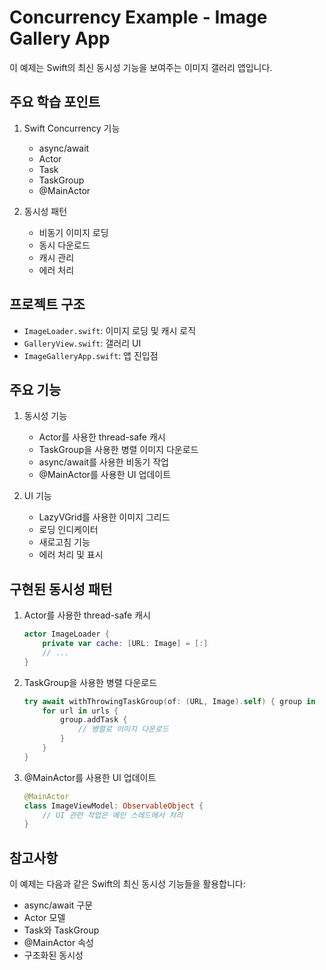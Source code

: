 # Concurrency Example - Image Gallery App

이 예제는 Swift의 최신 동시성 기능을 보여주는 이미지 갤러리 앱입니다.

## 주요 학습 포인트

1. Swift Concurrency 기능
   - async/await
   - Actor
   - Task
   - TaskGroup
   - @MainActor

2. 동시성 패턴
   - 비동기 이미지 로딩
   - 동시 다운로드
   - 캐시 관리
   - 에러 처리

## 프로젝트 구조

- `ImageLoader.swift`: 이미지 로딩 및 캐시 로직
- `GalleryView.swift`: 갤러리 UI
- `ImageGalleryApp.swift`: 앱 진입점

## 주요 기능

1. 동시성 기능
   - Actor를 사용한 thread-safe 캐시
   - TaskGroup을 사용한 병렬 이미지 다운로드
   - async/await를 사용한 비동기 작업
   - @MainActor를 사용한 UI 업데이트

2. UI 기능
   - LazyVGrid를 사용한 이미지 그리드
   - 로딩 인디케이터
   - 새로고침 기능
   - 에러 처리 및 표시

## 구현된 동시성 패턴

1. Actor를 사용한 thread-safe 캐시
   ```swift
   actor ImageLoader {
       private var cache: [URL: Image] = [:]
       // ...
   }
   ```

2. TaskGroup을 사용한 병렬 다운로드
   ```swift
   try await withThrowingTaskGroup(of: (URL, Image).self) { group in
       for url in urls {
           group.addTask {
               // 병렬로 이미지 다운로드
           }
       }
   }
   ```

3. @MainActor를 사용한 UI 업데이트
   ```swift
   @MainActor
   class ImageViewModel: ObservableObject {
       // UI 관련 작업은 메인 스레드에서 처리
   }
   ```

## 참고사항

이 예제는 다음과 같은 Swift의 최신 동시성 기능들을 활용합니다:
- async/await 구문
- Actor 모델
- Task와 TaskGroup
- @MainActor 속성
- 구조화된 동시성

